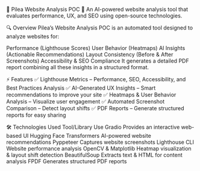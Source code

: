 📌 Pilea Website Analysis POC
🚀 An AI-powered website analysis tool that evaluates performance, UX, and SEO using open-source technologies.

🔍 Overview
Pilea’s Website Analysis POC is an automated tool designed to analyze websites for:

Performance (Lighthouse Scores)
User Behavior (Heatmaps)
AI Insights (Actionable Recommendations)
Layout Consistency (Before & After Screenshots)
Accessibility & SEO Compliance
It generates a detailed PDF report combining all these insights in a structured format.

⚡ Features
✅ Lighthouse Metrics – Performance, SEO, Accessibility, and Best Practices Analysis
✅ AI-Generated UX Insights – Smart recommendations to improve your site
✅ Heatmaps & User Behavior Analysis – Visualize user engagement
✅ Automated Screenshot Comparison – Detect layout shifts
✅ PDF Reports – Generate structured reports for easy sharing

🛠️ Technologies Used
Tool/Library	               Use
Gradio	                     Provides an interactive web-based UI
Hugging Face Transformers	   AI-powered website recommendations
Pyppeteer	                   Captures website screenshots
Lighthouse CLI	             Website performance analysis
OpenCV & Matplotlib	         Heatmap visualization & layout shift detection
BeautifulSoup	               Extracts text & HTML for content analysis
FPDF	                       Generates structured PDF reports
